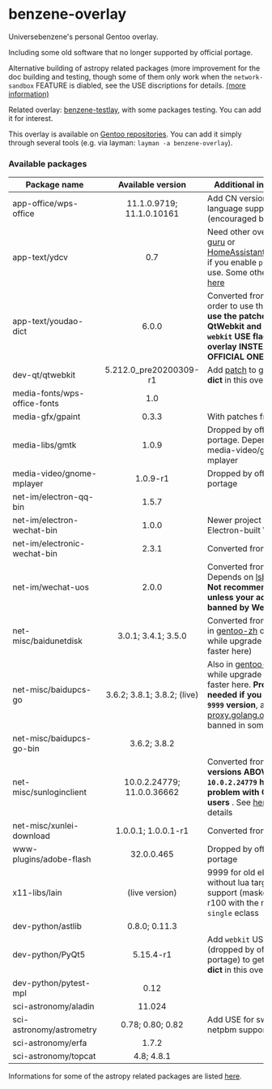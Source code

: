 # benzene-overlay
Universebenzene's personal Gentoo overlay.

Including some old software that no longer supported by official portage.

Alternative building of astropy related packages (more improvement for the doc building and testing, though some of them only work when the `network-sandbox` FEATURE is diabled, see the USE discriptions for details. [(more information)](https://github.com/Universebenzene/benzene-overlay/tree/master/dev-python#informations-for-astropy-related-packages)

Related overlay: [benzene-testlay](https://github.com/Universebenzene/benzene-testlay), with some packages testing. You can add it for interest.

This overlay is available on [Gentoo repositories](https://overlays.gentoo.org). You can add it simply through several tools (e.g. via layman: `layman -a benzene-overlay`).

### Available packages

Package name | Available version | Additional information
------------ | :---------------: | ----------------------
app-office/wps-office        | 11.1.0.9719; 11.1.0.10161   | Add CN version and more language support (encouraged by [AUR](https://aur.archlinux.org/packages/?O=0&SeB=nd&K=wps-office&outdated=&SB=n&SO=a&PP=50&do_Search=Go))
app-text/ydcv                | 0.7                         | Need other overlays (like [guru](https://wiki.gentoo.org/wiki/Project:GURU) or [HomeAssistantRepository](https://git.edevau.net/onkelbeh/HomeAssistantRepository)) if you enable `pkg-info` use. Some other issues [here](https://forums.gentoo.org/viewtopic-p-8352006.html)
app-text/youdao-dict         | 6.0.0                       | Converted from [AUR](https://aur.archlinux.org/packages/youdao-dict). In order to use this you **must use the patched QtWebkit and PyQt5 with `webkit` USE flag in this overlay INSTEAD OF THE OFFICIAL ONE**
dev-qt/qtwebkit              | 5.212.0\_pre20200309-r1     | Add [patch](https://github.com/Universebenzene/benzene-overlay/blob/master/dev-qt/qtwebkit/files/qtwebkit-5.212.0_pre20200309-position.patch) to get **youdao-dict** in this overlay work
media-fonts/wps-office-fonts | 1.0                         |
media-gfx/gpaint             | 0.3.3                       | With patches from Debian
media-libs/gmtk              | 1.0.9                       | Dropped by official portage. Dependency of media-video/gnome-mplayer
media-video/gnome-mplayer    | 1.0.9-r1                    | Dropped by official portage
net-im/electron-qq-bin       | 1.5.7                       |
net-im/electron-wechat-bin   | 1.0.0                       | Newer project of Electron-built WeChat
net-im/electronic-wechat-bin | 2.3.1                       | Converted from [AUR](https://aur.archlinux.org/packages/electronic-wechat-bin)
net-im/wechat-uos            | 2.0.0                       | Converted from [AUR](https://aur.archlinux.org/packages/wechat-uos). Depends on [lsb-release](https://packages.gentoo.org/packages/sys-apps/lsb-release). **Not recommended, unless your account was banned by Web WeChat**
net-misc/baidunetdisk        | 3.0.1; 3.4.1; 3.5.0         | Converted from [AUR](https://aur.archlinux.org/packages/baidunetdisk-bin) (Also in [gentoo-zh](https://github.com/microcai/gentoo-zh) overlay, while upgrade will be faster here)
net-misc/baidupcs-go         | 3.6.2; 3.8.1; 3.8.2; (live) | Also in [gentoo-zh](https://github.com/microcai/gentoo-zh) overlay, while upgrade will be faster here. **Proxy may needed if you use the `9999` version**, as the [proxy.golang.org](https://proxy.golang.org) is banned in some regions
net-misc/baidupcs-go-bin     | 3.6.2; 3.8.2                |
net-misc/sunloginclient      | 10.0.2.24779; 11.0.0.36662  | Converted from [AUR](https://aur.archlinux.org/packages/sunloginclient), but **versions ABOVE `10.0.2.24779` have some problem with OpenRC users** . See [here](https://github.com/Universebenzene/benzene-overlay/tree/master/net-misc/sunloginclient#note-for-sunloginclient) for details
net-misc/xunlei-download     | 1.0.0.1; 1.0.0.1-r1         | Converted from [AUR](https://aur.archlinux.org/packages/xunlei-bin/)
www-plugins/adobe-flash      | 32.0.0.465                  | Dropped by official portage
x11-libs/lain                | (live version)              | 9999 for old ebuild without lua targets support (masked); 9999-r100 with the new `lua-single` eclass
dev-python/astlib            | 0.8.0; 0.11.3               |
dev-python/PyQt5             | 5.15.4-r1                   | Add `webkit` USE flag (dropped by official portage) to get **youdao-dict** in this overlay work
dev-python/pytest-mpl        | 0.12                        |
sci-astronomy/aladin         | 11.024                      |
sci-astronomy/astrometry     | 0.78; 0.80; 0.82            | Add USE for switching the netpbm support
sci-astronomy/erfa           | 1.7.2                       |
sci-astronomy/topcat         | 4.8; 4.8.1                  |

Informations for some of the astropy related packages are listed [here](https://github.com/Universebenzene/benzene-overlay/tree/master/dev-python#informations-for-astropy-related-packages).
